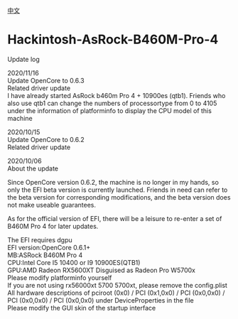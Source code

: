 [中文](https://github.com/franocisgar/Hackintosh-AsRock-B460M-Pro-4/blob/master/README.md)
# Hackintosh-AsRock-B460M-Pro-4  
  
  
Update log

2020/11/16  
Update OpenCore to 0.6.3  
Related driver update  
I have already started AsRock b460m Pro 4 + 10900es (qtb1). Friends who also use qtb1 can change the numbers of processortype from 0 to 4105 under the information of platforminfo to display the CPU model of this machine  

2020/10/15  
Update OpenCore to 0.6.2  
Related driver update  
  
  
2020/10/06  
About the update  

Since OpenCore version 0.6.2, the machine is no longer in my hands, so only the EFI beta version is currently launched. Friends in need can refer to the beta version for corresponding modifications, and the beta version does not make useable guarantees.
  
As for the official version of EFI, there will be a leisure to re-enter a set of B460M Pro 4 for later updates.
  
The EFI requires dgpu  
EFI version:OpenCore 0.6.1+  
MB:ASRock B460M Pro 4  
CPU:Intel Core I5 10400 or I9 10900ES(QTB1)  
GPU:AMD Radeon RX5600XT Disguised as Radeon Pro W5700x  
Please modify platforminfo yourself  
If you are not using rx56000xt 5700 5700xt, please remove the config.plist All hardware descriptions of pciroot (0x0) / PCI (0x1,0x0) / PCI (0x0,0x0) / PCI (0x0,0x0) / PCI (0x0,0x0) under DeviceProperties in the file  
Please modify the GUI skin of the startup interface
